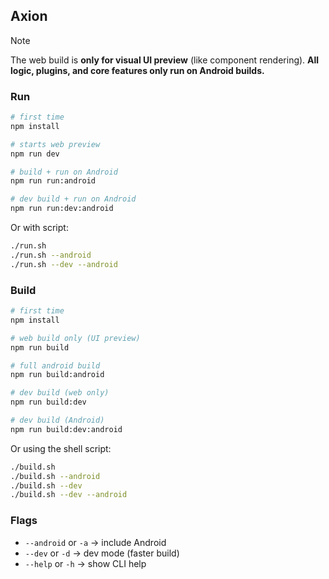 ## Axion

> [!NOTE]
> The web build is **only for visual UI preview** (like component rendering). **All logic, plugins, and core features only run on Android builds.**

### Run

```bash
# first time
npm install

# starts web preview
npm run dev

# build + run on Android
npm run run:android

# dev build + run on Android
npm run run:dev:android
```

Or with script:

```bash
./run.sh
./run.sh --android
./run.sh --dev --android
```

### Build

```bash
# first time
npm install

# web build only (UI preview)
npm run build

# full android build
npm run build:android

# dev build (web only)
npm run build:dev

# dev build (Android)
npm run build:dev:android
```

Or using the shell script:

```bash
./build.sh
./build.sh --android
./build.sh --dev
./build.sh --dev --android
```

### Flags

* `--android` or `-a` -> include Android
* `--dev` or `-d` -> dev mode (faster build)
* `--help` or `-h` -> show CLI help

